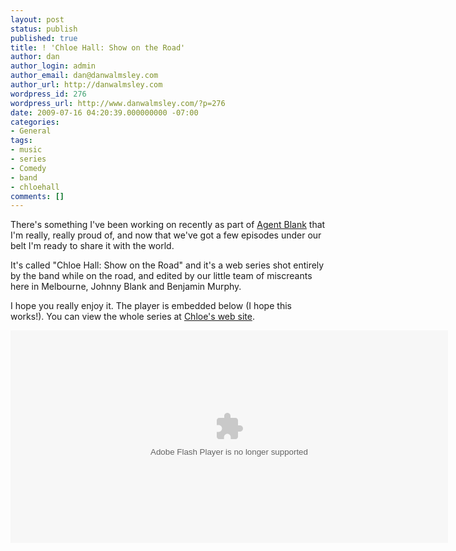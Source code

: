 ```yaml
---
layout: post
status: publish
published: true
title: ! 'Chloe Hall: Show on the Road'
author: dan
author_login: admin
author_email: dan@danwalmsley.com
author_url: http://danwalmsley.com
wordpress_id: 276
wordpress_url: http://www.danwalmsley.com/?p=276
date: 2009-07-16 04:20:39.000000000 -07:00
categories:
- General
tags:
- music
- series
- Comedy
- band
- chloehall
comments: []
---
```

There's something I've been working on recently as part of <a href="http://www.agentblank.com">Agent Blank</a> that I'm really, really proud of, and now that we've got a few episodes under our belt I'm ready to share it with the world.

It's called "Chloe Hall: Show on the Road" and it's a web series shot entirely by the band while on the road, and edited by our little team of miscreants here in Melbourne, Johnny Blank and Benjamin Murphy.

I hope you really enjoy it. The player is embedded below (I hope this works!). You can view the whole series at <a href="http://www.chloehall.com.au/show-on-the-road">Chloe's web site</a>.

<embed src="http://blip.tv/play/g85kAZfWdA" type="application/x-shockwave-flash" width="700" height="340" allowscriptaccess="always" allowfullscreen="true"></embed>
